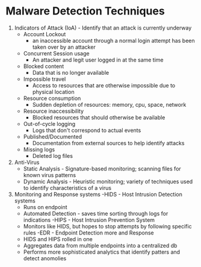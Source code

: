 # Malware Detection Techniques

1. Indicators of Attack (IoA) - Identify that an attack is currently underway
     - Account Lockout
	    - an inaccessible account through a normal login attempt has been taken over by an attacker
	 - Concurrent Session usage
	    - An attacker and legit user logged in at the same time
	 - Blocked content
	    - Data that is no longer available
	 - Impossible travel
	    - Access to resources that are otherwise impossible due to physical location
	 - Resource consumption
	    - Sudden depletion of resources: memory, cpu, space, network
	 - Resource inaccessibility
	    - Blocked resources that should otherwise be available
	 - Out-of-cycle logging
	    - Logs that don't correspond to actual events
	 - Published/Documented
	    - Documentation from external sources to help identify attacks
	 - Missing logs
	    - Deleted log files
2. Anti-Virus
    - Static Analysis - Signature-based monitoring; scanning files for known virus patterns
    - Dynamic Analysis - Heuristic monitoring; variety of techniques used to identify characteristics of a virus 
3. Monitoring and Response systems
    -HIDS - Host Intrusion Detection systems
	  - Runs on endpoint
	  - Automated Detection - saves time sorting through logs for indications
	-HIPS - Host Intrusion Prevention System
	  - Monitors like HIDS, but hopes to stop attempts by following specific rules
	-EDR - Endpoint Detection more and Response
	  - HIDS and HIPS rolled in one 
	  - Aggregates data from multiple endpoints into a centralized db
	  - Performs more sophisticated analytics that identify patters and detect anomolies